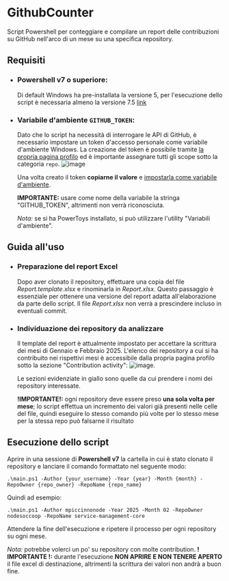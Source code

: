 # GithubCounter
 Script Powershell per conteggiare e compilare un report delle contribuzioni su GitHub nell'arco di un mese su una specifica repository.

 ## Requisiti
 - ### Powershell v7 o superiore:
   Di default Windows ha pre-installata la versione 5, per l'esecuzione dello script è necessaria almeno la versione 7.5 [link](https://learn.microsoft.com/it-it/powershell/scripting/install/installing-powershell-on-windows?view=powershell-7.5)

- ### Variabile d'ambiente `GITHUB_TOKEN`:
  Dato che lo script ha necessità di interrogare le API di GitHub, è necessario impostare un token d'accesso personale come variabile d'ambiente Windows.
 La creazione del token è possibile tramite [la propria pagina profilo](https://github.com/settings/tokens) ed è importante assegnare tutti gli scope sotto la categoria `repo`.
 ![image](https://github.com/user-attachments/assets/9f4a03af-0e2b-4792-8d84-c0245ce1da4f)

  Una volta creato il token **copiarne il valore** e [impostarla come variabile d'ambiente](https://www.ilsoftware.it/focus/breve-guida-all-uso-delle-variabili-d-ambiente-in-windows_6792/).
 
  **IMPORTANTE:** usare come nome della variabile la stringa "GITHUB_TOKEN", altrimenti non verrà riconosciuta.

  _Nota:_ se si ha PowerToys installato, si può utilizzare l'utility "Variabili d'ambiente".

 ## Guida all'uso
 - ### Preparazione del report Excel
   Dopo aver clonato il repository, effettuare una copia del file _Report.template.xlsx_ e rinominarla in _Report.xlsx_. Questo passaggio è essenziale per ottenere una versione del report adatta all'elaborazione da parte dello script. Il file _Report.xlsx_ non verrà a prescindere incluso in eventuali commit.

 - ### Individuazione dei repository da analizzare
   Il template del report è attualmente impostato per accettare la scrittura dei mesi di Gennaio e Febbraio 2025. L'elenco dei repository a cui si ha contribuito nei rispettivi mesi è accessibile dalla propria pagina profilo sotto la sezione "Contribution activity": ![image](https://github.com/user-attachments/assets/2407739b-fc67-4141-8c14-8b1c6edaad82).

   Le sezioni evidenziate in giallo sono quelle da cui prendere i nomi dei repository interessate.

   **!IMPORTANTE!:** ogni repository deve essere preso **una sola volta per mese**; lo script effettua un incremento dei valori già presenti nelle celle del file, quindi eseguire lo stesso comando più volte per lo stesso mese per la stessa repo può falsarne il risultato

## Esecuzione dello script
Aprire in una sessione di **Powershell v7** la cartella in cui è stato clonato il repository e lanciare il comando formattato nel seguente modo: 

```
.\main.ps1 -Author {your_username} -Year {year} -Month {month} -RepoOwner {repo_owner} -RepoName {repo_name}
```

Quindi ad esempio:

```
.\main.ps1 -Author mpiccinnonode -Year 2025 -Month 02 -RepoOwner nodesoccoop -RepoName service-management-core
```

Attendere la fine dell'esecuzione e ripetere il processo per ogni repository su ogni mese.

_Nota:_ potrebbe volerci un po' su repository con molte contribution.
**! IMPORTANTE !:** durante l'esecuzione **NON APRIRE E NON TENERE APERTO** il file excel di destinazione, altrimenti la scrittura dei valori non andrà a buon fine.


 
